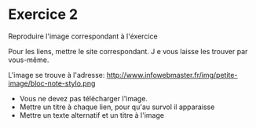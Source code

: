 <h1>Exercice 2</h1>

<p>Reproduire l'image correspondant à l'éxercice</p>
<p>Pour les liens, mettre le site correspondant. J e vous laisse les trouver par vous-même.</p>
<p>L'image se trouve à l'adresse: <a href="http://www.infowebmaster.fr/img/petite-image/bloc-note-stylo.png">http://www.infowebmaster.fr/img/petite-image/bloc-note-stylo.png</a></p>
<ul>

   <li>Vous ne devez pas télécharger l'image.</li>
   <li>Mettre un titre à chaque lien, pour qu'au survol il apparaisse</li>
   <li>Mettre un texte alternatif et un titre à l'image</li>
</ul>
